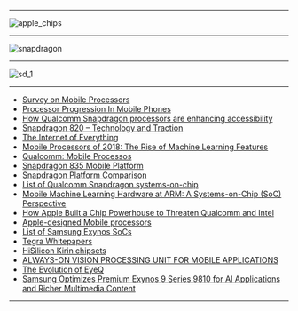 
----------

![apple_chips](https://github.com/gopala-kr/a-week-in-wild-ai/blob/master/12-ai-hardware-compilers/comp/apple_chips.PNG)

-------

![snapdragon](https://github.com/gopala-kr/a-week-in-wild-ai/blob/master/12-ai-hardware-compilers/comp/snapdragon.PNG)

-------

![sd_1](https://github.com/gopala-kr/a-week-in-wild-ai/blob/master/12-ai-hardware-compilers/comp/sd_1.PNG)

-------------
- [Survey on Mobile Processors](https://www.slideshare.net/ashutosh219/survey-on-mobile-processors?next_slideshow=1)
- [Processor Progression In Mobile Phones](http://ijarcet.org/wp-content/uploads/IJARCET-VOL-5-ISSUE-5-1674-1679.pdf)
- [How Qualcomm Snapdragon
processors are enhancing
accessibility](http://g3ict.org/design/js/tinymce/filemanager/userfiles/File/PPT%202013/John%20Kuzin%20-%20Qualcomm%20-%20June%206%20Studio%20F%20-%204-5.30pm%20-%20Accessibility%20Driver%20for%20Innovation.pdf)
- [Snapdragon 820 –
Technology and Traction](https://www.qualcomm.com/media/documents/files/snapdragon-820-technology-and-traction-presentation-francisco-cheng.pdf)
- [The Internet of Everything](https://www.hotchips.org/wp-content/uploads/hc_archives/hc26/HC26-12-day2-epub/HC26.12-6-Z-Keynote2-I-of-Everything-epub/HC26.12.690-keynote2-IoE-RChandok-Qualcomm-HotChips_Final.pdf)
- [Mobile Processors of 2018: The Rise of Machine Learning Features](https://in.pcmag.com/apple-iphone-8-plus/119912/feature/mobile-processors-of-2018-the-rise-of-machine-learning-featu)
- [Qualcomm: Mobile Processos](https://www.qualcomm.com/products/catalog?filters=JTdCJTIyZmllbGRfcHJvZHVjdF90eXBlOm5hbWUlMjI6JTVCJTIyUHJvY2Vzc29yJTIyJTVEJTdE)
- [Snapdragon 835 Mobile Platform](https://www.qualcomm.com/products/snapdragon/processors/835)
- [Snapdragon Platform Comparison](https://www.qualcomm.com/snapdragon/processors/comparison)
- [List of Qualcomm Snapdragon systems-on-chip](https://en.wikipedia.org/wiki/List_of_Qualcomm_Snapdragon_systems-on-chip)
- [Mobile Machine Learning Hardware at ARM: A Systems-on-Chip (SoC) Perspective](https://arxiv.org/pdf/1801.06274.pdf)
- [How Apple Built a Chip Powerhouse to Threaten Qualcomm and Intel](https://www.bloomberg.com/graphics/2018-apple-custom-chips/)
- [Apple-designed Mobile processors](https://en.wikipedia.org/wiki/Apple-designed_processors)
- [List of Samsung Exynos SoCs](https://en.wikipedia.org/wiki/Exynos)
- [Tegra Whitepapers](https://www.nvidia.in/object/tegra-whitepapers-in.html)
- [HiSilicon Kirin chipsets](https://en.wikipedia.org/wiki/HiSilicon)
- [ALWAYS-ON VISION PROCESSING UNIT
FOR MOBILE APPLICATIONS](https://pdfs.semanticscholar.org/32d5/405ac92a13d7f38e2313574dfd6238125a94.pdf)
- [The Evolution of EyeQ](https://www.mobileye.com/our-technology/evolution-eyeq-chip/)
- [Samsung Optimizes Premium Exynos 9 Series 9810 for AI Applications and Richer Multimedia Content](https://news.samsung.com/global/samsung-optimizes-premium-exynos-9-series-9810-for-ai-applications-and-richer-multimedia-content)
-----------------
